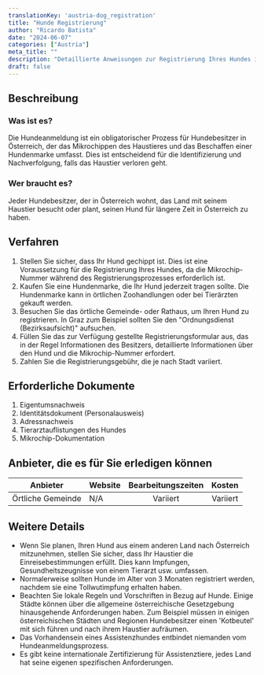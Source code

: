 ```yaml
---
translationKey: 'austria-dog_registration'
title: "Hunde Registrierung"
author: "Ricardo Batista"
date: "2024-06-07"
categories: ["Austria"]
meta_title: ""
description: "Detaillierte Anweisungen zur Registrierung Ihres Hundes in Österreich."
draft: false
---
```


## Beschreibung
### Was ist es?
Die Hundeanmeldung ist ein obligatorischer Prozess für Hundebesitzer in Österreich, der das Mikrochippen des Haustieres und das Beschaffen einer Hundenmarke umfasst. Dies ist entscheidend für die Identifizierung und Nachverfolgung, falls das Haustier verloren geht.
### Wer braucht es?
Jeder Hundebesitzer, der in Österreich wohnt, das Land mit seinem Haustier besucht oder plant, seinen Hund für längere Zeit in Österreich zu haben.

## Verfahren
1. Stellen Sie sicher, dass Ihr Hund gechippt ist. Dies ist eine Voraussetzung für die Registrierung Ihres Hundes, da die Mikrochip-Nummer während des Registrierungsprozesses erforderlich ist.
2. Kaufen Sie eine Hundenmarke, die Ihr Hund jederzeit tragen sollte. Die Hundenmarke kann in örtlichen Zoohandlungen oder bei Tierärzten gekauft werden.
3. Besuchen Sie das örtliche Gemeinde- oder Rathaus, um Ihren Hund zu registrieren. In Graz zum Beispiel sollten Sie den "Ordnungsdienst (Bezirksaufsicht)" aufsuchen.
4. Füllen Sie das zur Verfügung gestellte Registrierungsformular aus, das in der Regel Informationen des Besitzers, detaillierte Informationen über den Hund und die Mikrochip-Nummer erfordert.
5. Zahlen Sie die Registrierungsgebühr, die je nach Stadt variiert.

## Erforderliche Dokumente
1. Eigentumsnachweis
2. Identitätsdokument (Personalausweis)
3. Adressnachweis
4. Tierarztauflistungen des Hundes
5. Mikrochip-Dokumentation

## Anbieter, die es für Sie erledigen können

| Anbieter        |     Website     |     Bearbeitungszeiten    |       Kosten      |
| --------------- | --------------- |  :-------------: | :-------------: |
| Örtliche Gemeinde      |  N/A       |      Variiert      |        Variiert       |

## Weitere Details
- Wenn Sie planen, Ihren Hund aus einem anderen Land nach Österreich mitzunehmen, stellen Sie sicher, dass Ihr Haustier die Einreisebestimmungen erfüllt. Dies kann Impfungen, Gesundheitszeugnisse von einem Tierarzt usw. umfassen.
- Normalerweise sollten Hunde im Alter von 3 Monaten registriert werden, nachdem sie eine Tollwutimpfung erhalten haben.
- Beachten Sie lokale Regeln und Vorschriften in Bezug auf Hunde. Einige Städte können über die allgemeine österreichische Gesetzgebung hinausgehende Anforderungen haben. Zum Beispiel müssen in einigen österreichischen Städten und Regionen Hundebesitzer einen 'Kotbeutel' mit sich führen und nach ihrem Haustier aufräumen.
- Das Vorhandensein eines Assistenzhundes entbindet niemanden vom Hundeanmeldungsprozess.
- Es gibt keine internationale Zertifizierung für Assistenztiere, jedes Land hat seine eigenen spezifischen Anforderungen.